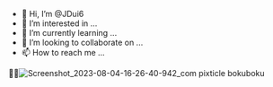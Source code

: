 - 👋 Hi, I’m @JDui6
- 👀 I’m interested in ...
- 🌱 I’m currently learning ...
- 💞️ I’m looking to collaborate on ...
- 📫 How to reach me ...

<!---
JDui6/JDui6 is a ✨ special ✨ repository because its `README.md` (this file) appears on your GitHub profile.
You can click the Preview link to take a look at your changes.
--->
💓💎![Screenshot_2023-08-04-16-26-40-942_com pixticle bokuboku](https://github.com/JDui6/JDui6/assets/141504171/2e7bb263-b7c1-48a9-b639-39c9d48c5b44)
